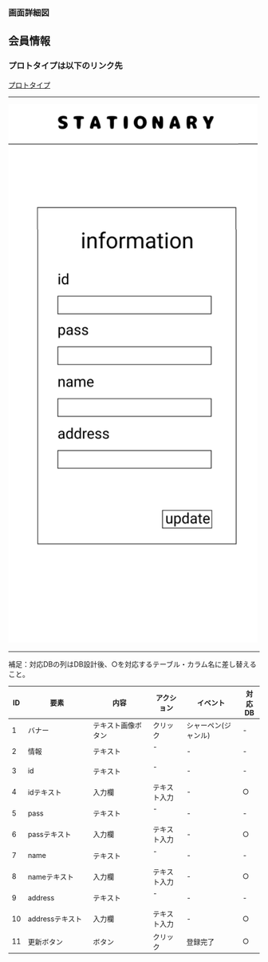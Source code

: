 ### 画面詳細図
## 会員情報
### プロトタイプは以下のリンク先
[プロトタイプ](https://www.figma.com/file/YN8g4ahM3raStzCZMDXhNA/stationary?node-id=1%3A10)
*****
<img src="../img/2021-09-15 (49).png" width="500">

*****
補足：対応DBの列はDB設計後、○を対応するテーブル・カラム名に差し替えること。

| ID | 要素 | 内容 | アクション | イベント | 対応DB |
|----|------|-----|------------|---------|-------|
|1   |バナー　　　　　|テキスト画像ボタン|クリック   |シャーペン(ジャンル)|-|
|2   |情報　　　　　　|テキスト　　　　　|-    　　　|-        　　　   |-|
|3   |id　　　　　　　|テキスト　　　　　|-    　　　|-        　　　   |-|
|4   |idテキスト　　　|入力欄　　　　　　|テキスト入力|-        　　　   |○|
|5   |pass　　　　　　|テキスト　　　　　|-    　　　|-        　　　   |-|
|6   |passテキスト　　|入力欄　　　　　　|テキスト入力|-        　　    |○|
|7   |name     　　　|テキスト　　　　　|-    　　　|-        　　　   |-|
|8   |nameテキスト　　|入力欄　　　　　　|テキスト入力|-        　　　  |○|
|9   |address　　　　|テキスト　　　　　|-    　　　|-        　　　   |-|
|10  |addressテキスト|入力欄　　　　　　|テキスト入力|-        　　　   |○|
|11  |更新ボタン　　　|ボタン　　　　　　|クリック　　|登録完了　　　　　|○|

